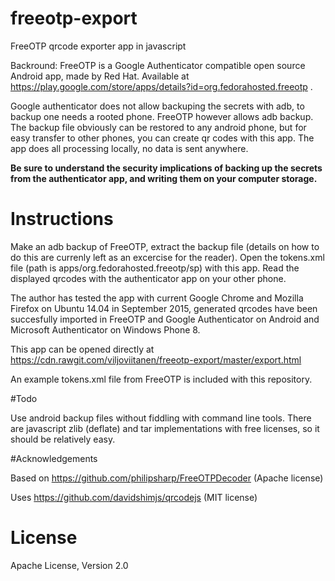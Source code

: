 # freeotp-export

FreeOTP qrcode exporter app in javascript

Backround: FreeOTP is a Google Authenticator compatible open source Android app, made by Red Hat. Available at https://play.google.com/store/apps/details?id=org.fedorahosted.freeotp .

Google authenticator does not allow backuping the secrets with adb, to backup one needs a rooted phone. FreeOTP however allows adb backup. The backup file obviously can be restored to any android phone, but for easy transfer to other phones, you can create qr codes with this app. The app does all processing locally, no data is sent anywhere. 

__Be sure to understand the security implications of backing up the secrets from the authenticator app, and writing them on your computer storage.__

# Instructions

Make an adb backup of FreeOTP, extract the backup file (details on how to do this are currenly left as an excercise for the reader). Open the tokens.xml file (path is apps/org.fedorahosted.freeotp/sp) with this app. Read the displayed qrcodes with the authenticator app on your other phone.

The author has tested the app with current Google Chrome and Mozilla Firefox on Ubuntu 14.04 in September 2015, generated qrcodes have been succesfully imported in FreeOTP and Google Authenticator on Android and Microsoft Authenticator on Windows Phone 8.

This app can be opened directly at https://cdn.rawgit.com/viljoviitanen/freeotp-export/master/export.html 

An example tokens.xml file from FreeOTP is included with this repository.

#Todo

Use android backup files without fiddling with command line tools. There are javascript zlib (deflate) and tar implementations with free licenses, so it should be relatively easy.

#Acknowledgements

Based on https://github.com/philipsharp/FreeOTPDecoder (Apache license)

Uses https://github.com/davidshimjs/qrcodejs (MIT license)

# License

Apache License, Version 2.0
